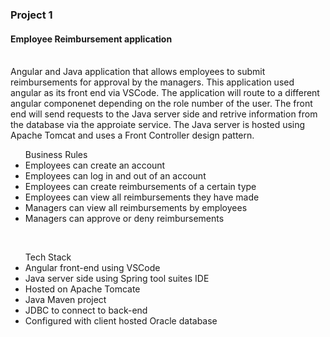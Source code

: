 <h3> Project 1 </h3>
<h4> Employee Reimbursement application </h4>
<br>
Angular and Java application that allows employees to submit reimbursements for approval by the managers. This application used angular as its front end via VSCode. The application will route to a different angular componenet depending on the role number of the user. The front end will send requests to the Java server side and retrive information from the database via the approiate service. The Java server is hosted using Apache Tomcat and uses a Front Controller design pattern.
<br>
<ul> Business Rules
   <li> Employees can create an account </li>
   <li> Employees can log in and out of an account      </li>
   <li> Employees can create reimbursements of a certain type</li>
   <li> Employees can view all reimbursements they have made</li>
   <li> Managers can view all reimbursements by employees  </li>
   <li> Managers can approve or deny reimbursements  </li>
  </ul>
  <br>
  <ul> Tech Stack
   <li> Angular front-end using VSCode</li>
   <li> Java server side using Spring tool suites IDE </li>
   <li> Hosted on Apache Tomcate</li>
   <li> Java Maven project</li>
   <li> JDBC to connect to back-end </li>
   <li> Configured with client hosted Oracle database  </li>
  </ul>
  <br>
  
     
